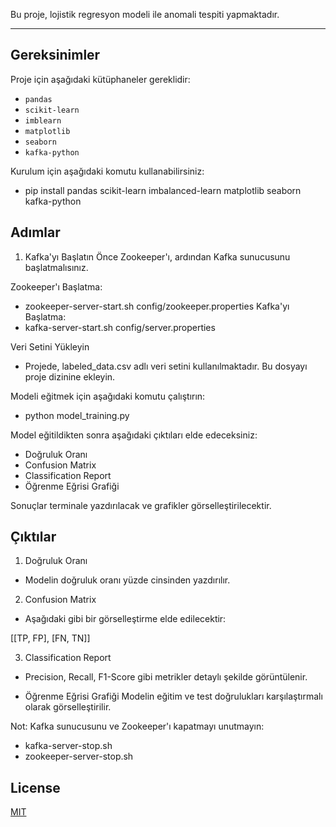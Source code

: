 Bu proje, lojistik regresyon modeli ile anomali tespiti yapmaktadır.  

---

## Gereksinimler

Proje için aşağıdaki kütüphaneler gereklidir:

- `pandas`
- `scikit-learn`
- `imblearn`
- `matplotlib`
- `seaborn`
- `kafka-python`

Kurulum için aşağıdaki komutu kullanabilirsiniz:

- pip install pandas scikit-learn imbalanced-learn matplotlib seaborn kafka-python

## Adımlar
1. Kafka'yı Başlatın
Önce Zookeeper'ı, ardından Kafka sunucusunu başlatmalısınız.

Zookeeper'ı Başlatma:
- zookeeper-server-start.sh config/zookeeper.properties
Kafka'yı Başlatma:
- kafka-server-start.sh config/server.properties

 Veri Setini Yükleyin
- Projede, labeled_data.csv adlı veri setini kullanılmaktadır. Bu dosyayı proje dizinine ekleyin.


Modeli eğitmek için aşağıdaki komutu çalıştırın:
- python model_training.py


Model eğitildikten sonra aşağıdaki çıktıları elde edeceksiniz:

- Doğruluk Oranı
- Confusion Matrix
- Classification Report
- Öğrenme Eğrisi Grafiği

Sonuçlar terminale yazdırılacak ve grafikler görselleştirilecektir.

## Çıktılar
1. Doğruluk Oranı
- Modelin doğruluk oranı yüzde cinsinden yazdırılır.

2. Confusion Matrix
- Aşağıdaki gibi bir görselleştirme elde edilecektir:

[[TP, FP],
 [FN, TN]]

3. Classification Report
- Precision, Recall, F1-Score gibi metrikler detaylı şekilde görüntülenir.

- Öğrenme Eğrisi Grafiği
Modelin eğitim ve test doğrulukları karşılaştırmalı olarak görselleştirilir.

Not: 
Kafka sunucusunu ve Zookeeper'ı kapatmayı unutmayın:

- kafka-server-stop.sh
- zookeeper-server-stop.sh

## License

[MIT](https://choosealicense.com/licenses/mit/)
